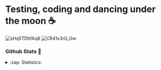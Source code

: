 # Testing, coding and dancing under the moon ☕

![sHq5TDhfAq8](https://github.com/user-attachments/assets/45b1770f-6a3f-4808-988f-e89ee7af96b3) ![CR41x3rG_Gw](https://github.com/user-attachments/assets/acd14da8-a3dc-4af2-9dfc-d3ef1a17b7a1)


### Github Stats 🍄
<details>
  <summary>:zap: Statistics:</summary>
  <img align="left" alt="codeSTACKr's GitHub Stats" src="https://github-readme-stats.vercel.app/api?username=kryakena&theme=tokyonight" /> <img align="left" alt="codeSTACKr's GitHub Stats" src="https://github-readme-stats.vercel.app/api/top-langs/?username=kryakena&layout=compact" />
</details>
